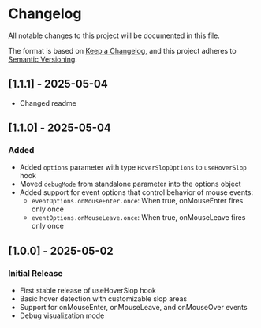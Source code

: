 # Changelog

All notable changes to this project will be documented in this file.

The format is based on [Keep a Changelog](https://keepachangelog.com/en/1.0.0/),
and this project adheres to [Semantic Versioning](https://semver.org/spec/v2.0.0.html).

## [1.1.1] - 2025-05-04

- Changed readme

## [1.1.0] - 2025-05-04

### Added

- Added `options` parameter with type `HoverSlopOptions` to `useHoverSlop` hook
- Moved `debugMode` from standalone parameter into the options object
- Added support for event options that control behavior of mouse events:
  - `eventOptions.onMouseEnter.once`: When true, onMouseEnter fires only once
  - `eventOptions.onMouseLeave.once`: When true, onMouseLeave fires only once

## [1.0.0] - 2025-05-02

### Initial Release

- First stable release of useHoverSlop hook
- Basic hover detection with customizable slop areas
- Support for onMouseEnter, onMouseLeave, and onMouseOver events
- Debug visualization mode
